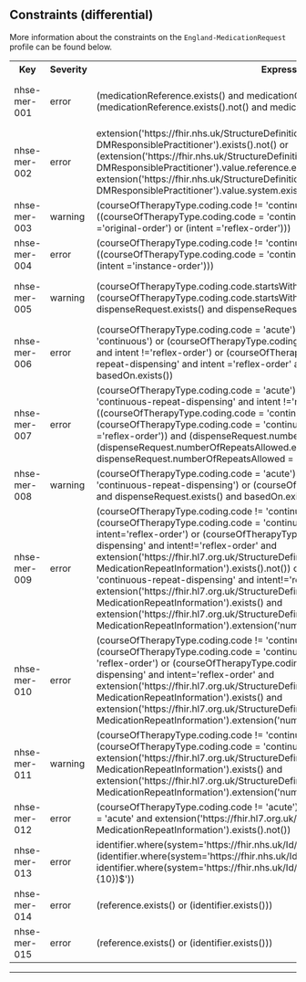 ## Constraints (differential)

More information about the constraints on the <code>England-MedicationRequest</code> profile can be found below.

<table class="assets">
<tr>
<th width="15%">Key</th>
<th width="10%">Severity</th>
<th width="30%">Expression</th>
<th width="45%">Human Description</th>
</tr>
<tr>
<td>nhse-mer-001</td>
<td>error</td>
<td>(medicationReference.exists() and medicationCodeableConcept.exists().not()) or (medicationReference.exists().not() and medicationCodeableConcept.exists())</td>
<td>medication[x] - Only one of medicationReference or medicationCodeableConcept should be provided</td>
</tr>
<tr>
<td>nhse-mer-002</td>
<td>error</td>
<td>extension('https://fhir.nhs.uk/StructureDefinition/Extension-England-DMResponsiblePractitioner').exists().not() or (extension('https://fhir.nhs.uk/StructureDefinition/Extension-England-DMResponsiblePractitioner').value.reference.exists() or extension('https://fhir.nhs.uk/StructureDefinition/Extension-England-DMResponsiblePractitioner').value.system.exists())</td>
<td>Extension(responsiblePractitioner) - An identifier or resource reference must be provided</td>
</tr>
<tr>
<td>nhse-mer-003</td>
<td>warning</td>
<td>(courseOfTherapyType.coding.code != 'continuous-repeat-dispensing') or ((courseOfTherapyType.coding.code = 'continuous-repeat-dispensing') and ((intent ='original-order') or (intent ='reflex-order')))</td>
<td>For continuous-repeat-dispensing intent must be reflex-order or original-order</td>
</tr>
<tr>
<td>nhse-mer-004</td>
<td>error</td>
<td>(courseOfTherapyType.coding.code != 'continuous') or ((courseOfTherapyType.coding.code = 'continuous') and ((intent ='original-order') or (intent ='instance-order')))</td>
<td>For continuous intent must be instance-order or original-order</td>
</tr>
<tr>
<td>nhse-mer-005</td>
<td>warning</td>
<td>(courseOfTherapyType.coding.code.startsWith('acute')) or  (courseOfTherapyType.coding.code.startsWith('continuous') and dispenseRequest.exists() and dispenseRequest.numberOfRepeatsAllowed.exists())</td>
<td>dispenseRequest.numberOfRepeatsAllowed should be populated for continuous and continuous-repeat-dispensing MedicationRequests.</td>
</tr>
<tr>
<td>nhse-mer-006</td>
<td>error</td>
<td>(courseOfTherapyType.coding.code = 'acute') or (courseOfTherapyType.coding.code = 'continuous') or (courseOfTherapyType.coding.code = 'continuous-repeat-dispensing' and intent !='reflex-order') or (courseOfTherapyType.coding.code = 'continuous-repeat-dispensing' and intent ='reflex-order' and dispenseRequest.exists() and basedOn.exists())</td>
<td>For continuous-repeat-dispensing (intent=reflex-order) basedOn must be populated</td>
</tr>
<tr>
<td>nhse-mer-007</td>
<td>error</td>
<td>(courseOfTherapyType.coding.code = 'acute') or (courseOfTherapyType.coding.code = 'continuous-repeat-dispensing' and intent !='reflex-order') or ((courseOfTherapyType.coding.code = 'continuous' or (courseOfTherapyType.coding.code = 'continuous-repeat-dispensing' and intent ='reflex-order')) and (dispenseRequest.numberOfRepeatsAllowed.exists().not() or (dispenseRequest.numberOfRepeatsAllowed.exists() and dispenseRequest.numberOfRepeatsAllowed = 0)))</td>
<td>For continuous-repeat-dispensing (intent=reflex-order) or continous orders, numberOfRepeatsAllowed must be empty or equal to 0</td>
</tr><tr>
<td>nhse-mer-008</td>
<td>warning</td>
<td>(courseOfTherapyType.coding.code = 'acute') or (courseOfTherapyType.coding.code = 'continuous-repeat-dispensing') or (courseOfTherapyType.coding.code = 'continuous' and dispenseRequest.exists() and basedOn.exists())</td>
<td>For continuous issues basedOn should be populated</td>
</tr>
<tr>
<td>nhse-mer-009</td>
<td>error</td>
<td>(courseOfTherapyType.coding.code != 'continuous-repeat-dispensing') or (courseOfTherapyType.coding.code = 'continuous-repeat-dispensing' and intent='reflex-order') or (courseOfTherapyType.coding.code = 'continuous-repeat-dispensing' and intent!='reflex-order' and extension('https://fhir.hl7.org.uk/StructureDefinition/Extension-UKCore-MedicationRepeatInformation').exists().not()) or (courseOfTherapyType.coding.code = 'continuous-repeat-dispensing' and intent!='reflex-order' and extension('https://fhir.hl7.org.uk/StructureDefinition/Extension-UKCore-MedicationRepeatInformation').exists() and extension('https://fhir.hl7.org.uk/StructureDefinition/Extension-UKCore-MedicationRepeatInformation').extension('numberOfPrescriptionsIssued').exists().not())</td>
<td>Extension repeatInformation.numberOfPrescriptionsIssued should not be present for continuous-repeat-dispensing that are not intent=reflex-order"</td>
</tr>
<tr>
<td>nhse-mer-010</td>
<td>error</td>
<td>(courseOfTherapyType.coding.code != 'continuous-repeat-dispensing') or (courseOfTherapyType.coding.code = 'continuous-repeat-dispensing' and intent != 'reflex-order') or (courseOfTherapyType.coding.code = 'continuous-repeat-dispensing' and intent='reflex-order' and extension('https://fhir.hl7.org.uk/StructureDefinition/Extension-UKCore-MedicationRepeatInformation').exists() and extension('https://fhir.hl7.org.uk/StructureDefinition/Extension-UKCore-MedicationRepeatInformation').extension('numberOfPrescriptionsIssued').exists())</td>
<td>Extension repeatInformation.numberOfPrescriptionsIssued should be present for continuous-repeat-dispensing that have intent=reflex-order</td>
</tr>
<tr>
<td>nhse-mer-011</td>
<td>warning</td>
<td>(courseOfTherapyType.coding.code != 'continuous') or (courseOfTherapyType.coding.code = 'continuous' and extension('https://fhir.hl7.org.uk/StructureDefinition/Extension-UKCore-MedicationRepeatInformation').exists() and extension('https://fhir.hl7.org.uk/StructureDefinition/Extension-UKCore-MedicationRepeatInformation').extension('numberOfPrescriptionsIssued').exists())</td>
<td>Extension repeatInformation.numberOfPrescriptionsIssued is recommend to be present for continuous issues</td>
</tr>
<tr>
<td>nhse-mer-012</td>
<td>error</td>
<td>(courseOfTherapyType.coding.code != 'acute') or (courseOfTherapyType.coding.code = 'acute' and extension('https://fhir.hl7.org.uk/StructureDefinition/Extension-UKCore-MedicationRepeatInformation').exists().not())</td>
<td>Extension repeatInformation.numberOfPrescriptionsIssued should not be present for acute issues</td>
</tr>
<tr>
<td>nhse-mer-013</td>
<td>error</td>
<td>identifier.where(system='https://fhir.nhs.uk/Id/nhs-number').exists().not() or (identifier.where(system='https://fhir.nhs.uk/Id/nhs-number').exists()  and identifier.where(system='https://fhir.nhs.uk/Id/nhs-number').value.matches('^([0-9]{10})$'))</td>
<td>Length of the supplied NHS Number is wrong.</td>
</tr>
<tr>
<td>nhse-mer-014</td>
<td>error</td>
<td>(reference.exists() or (identifier.exists()))</td>
<td>requester - An identifier reference or resource reference must be provided</td>
</tr>
<tr>
<td>nhse-mer-015</td>
<td>error</td>
<td>(reference.exists() or (identifier.exists()))</td>
<td>recorder - An identifier reference or resource reference must be provided</td>
</tr>
</table>

---